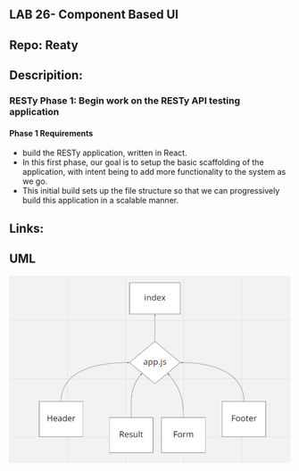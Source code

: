 ## LAB 26- Component Based UI
## Repo: Reaty


## Descripition:
### RESTy Phase 1: Begin work on the RESTy API testing application

#### Phase 1 Requirements


- build the RESTy application, written in React.
- In this first phase, our goal is to setup the basic scaffolding of the application, with intent being to add more functionality to the system as we go.
- This initial build sets up the file structure so that we can progressively build this application in a scalable manner.


## Links:









## UML
![UML](./UML26.PNG)
